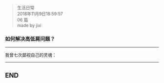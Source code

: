 > 生活日常  
> 2018年11月9日18:59:57         
> 06 篇  
>made by jixi

### 如何解决高低肩问题？


----------

我曾七次鄙视自己的灵魂：  




----------
## END

